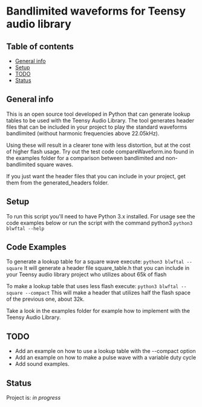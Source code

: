 

# Bandlimited waveforms for Teensy audio library

## Table of contents
* [General info](#general-info)
* [Setup](#setup)
* [TODO](#todo)
* [Status](#status)

## General info
This is an open source tool developed in Python that can generate lookup tables to be used with the
Teensy Audio Library. The tool generates header files that can be included in your project to play
the standard waveforms bandlimited (without harmonic frequencies above 22.05kHz).

Using these will result in a clearer tone with less distortion, but at the cost of higher flash usage.
Try out the test code compareWaveform.ino found in the examples folder for a comparison between
bandlimited and non-bandlimited square waves.

If you just want the header files that you can include in your project, get them from the generated_headers folder.

## Setup
To run this script you'll need to have Python 3.x installed.
For usage see the code examples below or run the script with the command python3 `python3 blwftal --help`

## Code Examples
To generate a lookup table for a square wave execute:
`python3 blwftal --square`
It will generate a header file square_table.h that you can include in your Teensy audio library project
who utilizes about 65k of flash

To make a lookup table that uses less flash execute:
`python3 blwftal --square --compact`
This will make a header that utilizes half the flash space of the previous one, about 32k.

Take a look in the examples folder for example how to implement with the Teensy Audio Library.

## TODO
* Add an example on how to use a lookup table with the --compact option
* Add an example on how to make a pulse wave with a variable duty cycle
* Add sound examples.

## Status
Project is: _in progress_

